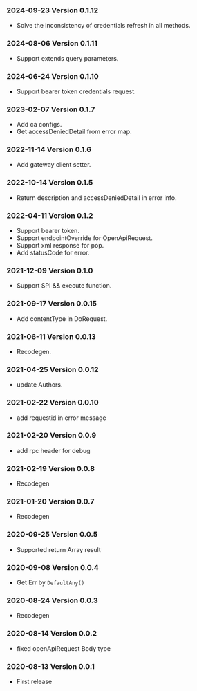 ### 2024-09-23 Version 0.1.12

- Solve the inconsistency of credentials refresh in all methods.

### 2024-08-06 Version 0.1.11

- Support extends query parameters.

### 2024-06-24 Version 0.1.10

- Support bearer token credentials request.

### 2023-02-07 Version 0.1.7

- Add ca configs.
- Get accessDeniedDetail from error map.

### 2022-11-14 Version 0.1.6

- Add gateway client setter.

### 2022-10-14 Version 0.1.5

- Return description and accessDeniedDetail in error info.

### 2022-04-11 Version 0.1.2

- Support bearer token.
- Support endpointOverride for OpenApiRequest.
- Support xml response for pop.
- Add statusCode for error.

### 2021-12-09 Version 0.1.0

- Support SPI && execute function.

### 2021-09-17 Version 0.0.15

- Add contentType in DoRequest.

### 2021-06-11 Version 0.0.13

- Recodegen.

### 2021-04-25 Version 0.0.12

- update Authors.

### 2021-02-22 Version 0.0.10

- add requestid in error message

### 2021-02-20 Version 0.0.9

- add rpc header for debug

### 2021-02-19 Version 0.0.8

- Recodegen

### 2021-01-20 Version 0.0.7

- Recodegen

### 2020-09-25 Version 0.0.5

- Supported return Array result

### 2020-09-08 Version 0.0.4

- Get Err by `DefaultAny()`

### 2020-08-24 Version 0.0.3

- Recodegen

### 2020-08-14 Version 0.0.2

- fixed openApiRequest Body type

### 2020-08-13 Version 0.0.1

- First release
